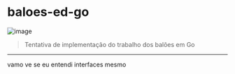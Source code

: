 # baloes-ed-go
![image](https://user-images.githubusercontent.com/92150848/230769759-8e0796ed-57b1-4c80-94df-f56893372abf.png)

> Tentativa de implementação do trabalho dos balões em Go
---
vamo ve se eu entendi interfaces mesmo
